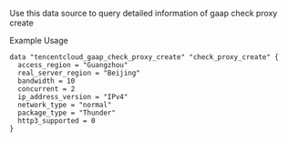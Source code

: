Use this data source to query detailed information of gaap check proxy create

Example Usage

```hcl
data "tencentcloud_gaap_check_proxy_create" "check_proxy_create" {
  access_region = "Guangzhou"
  real_server_region = "Beijing"
  bandwidth = 10
  concurrent = 2
  ip_address_version = "IPv4"
  network_type = "normal"
  package_type = "Thunder"
  http3_supported = 0
}
```